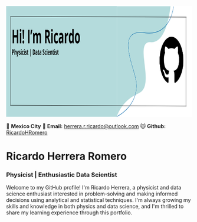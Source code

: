 <img src="https://github.com/RicardoHRomero/RicardoHRomero/blob/main/Banner%20GitHub.png" width="1100" height="300">



📍 **Mexico City**  📧 **Email:** [herrera.r.ricardo@outlook.com](mailto:herrera.r.ricardo@outlook.com) 🐱 **Github:** [RicardoHRomero](https://github.com/RicardoHRomero)

# Ricardo Herrera Romero 
### Physicist | Enthusiastic Data Scientist

Welcome to my GitHub profile! I'm Ricardo Herrera, a physicist and data science enthusiast interested in problem-solving and making informed decisions using analytical and statistical techniques. I'm always growing my skills and knowledge in both physics and data science, and I'm thrilled to share my learning experience through this portfolio.


<!--
**RicardoHRomero/RicardoHRomero** is a ✨ _special_ ✨ repository because its `README.md` (this file) appears on your GitHub profile.

Here are some ideas to get you started:

- 🔭 I’m currently working on ...
- 🌱 I’m currently learning ...
- 👯 I’m looking to collaborate on ...
- 🤔 I’m looking for help with ...
- 💬 Ask me about ...
- 📫 How to reach me: ...
- 😄 Pronouns: ...
- ⚡ Fun fact: ...
-->
